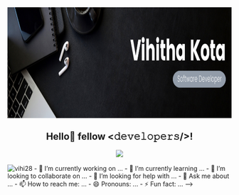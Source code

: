<img align="center" height=250 src="https://github.com/Vihi28/Vihi28/blob/main/Banner.png"/>

<div align="center">
<h2> Hello👋 fellow <𝚍𝚎𝚟𝚎𝚕𝚘𝚙𝚎𝚛𝚜/>! </h2>
</div>

<p align="center">
  <a href="https://github.com/DenverCoder1/readme-typing-svg"><img src="https://readme-typing-svg.herokuapp.com?font=Architects+Daughter&color=%23C8BE25&size=25&center=true&vCenter=true&width=600&height=100&lines=Hey!+It's+Vihitha!;B.Tech+in+IT+@+Anna+Unniversity;Developer+Associate+@+SAP+Labs,+Bangalore"></a>
</p>

<img src="https://komarev.com/ghpvc/?username=vihi28&label=Profile%20views&color=0047AB&style=plastic?" alt="vihi28" height=25px, width=160px/> 
- 🔭 I’m currently working on ...
- 🌱 I’m currently learning ...
- 👯 I’m looking to collaborate on ...
- 🤔 I’m looking for help with ...
- 💬 Ask me about ...
- 📫 How to reach me: ...
- 😄 Pronouns: ...
- ⚡ Fun fact: ...
-->
